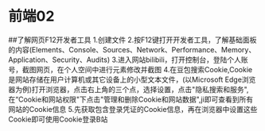 # 前端02
##了解网页F12开发者工具
1.创建文件
2.按F12键打开开发者工具，了解基础面板的内容(Elements、Console、Sources、Network、Performance、Memory、Application、Security、Audits)
3.进入网站bilibili，打开控制台，登陆个人账号，截图网页，在个人空间中进行元素修改并截图
4.在豆包搜索Cookie,Cookie是网站存储在用户计算机或其它设备上的小型文本文件，(以Microsoft Edge浏览器为例)打开浏览器，点击右上角的三个点，选择设置，点击"隐私搜索和服务",在“Cookie和网站权限"下点击"管理和删除Cookie和网站数据",ji即可查看到所有网站的Cookie信息
5.先获取包含登录凭证的Cookie信息，再在浏览器中设置这些Cookie即可使用Cookie登录B站   

